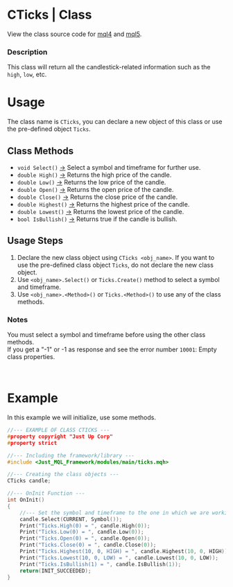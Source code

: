# CTicks | Class
View the class source code for [mql4](../../../sources/main/ticksMQL4.mqh) and [mql5](../../../sources/main/ticksMQL5.mqh). <br>

### Description
This class will return all the candlestick-related information such as the `high`, `low`, etc.

# Usage
The class name is `CTicks`, you can declare a new object of this class or use the pre-defined object `Ticks`.

## Class Methods
- `void Select()` [->](ticks-select.md) Select a symbol and timeframe for further use.
- `double High()` [->](ticks-high.md) Returns the high price of the candle.
- `double Low()` [->](ticks-low.md) Returns the low price of the candle.
- `double Open()` [->](ticks-open.md) Returns the open price of the candle.
- `double Close()` [->](ticks-close.md) Returns the close price of the candle.
- `double Highest()` [->](ticks-highest.md) Returns the highest price of the candle.
- `double Lowest()` [->](ticks-lowest.md) Returns the lowest price of the candle.
- `bool IsBullish()` [->](ticks-isbullish.md) Returns true if the candle is bullish.


## Usage Steps
1. Declare the new class object using `CTicks <obj_name>`. If you want to use the pre-defined class object `Ticks`, do not declare the new class object.
2. Use `<obj_name>.Select()` or `Ticks.Create()` method to select a symbol and timeframe.
3. Use `<obj_name>.<Method>()` or `Ticks.<Method>()` to use any of the class methods.

### Notes
You must select a symbol and timeframe before using the other class methods. <br>
If you get a "-1" or -1 as response and see the error number `10001`: Empty class properties.

<br>

# Example
In this example we will initialize, use some methods.

```cpp
//--- EXAMPLE OF CLASS CTICKS ---
#property copyright "Just Up Corp"
#property strict

//--- Including the framework/library ---
#include <Just_MQL_Framework/modules/main/ticks.mqh>

//--- Creating the class objects ---
CTicks candle;

//--- OnInit Function ---
int OnInit()
{
    //--- Set the symbol and timeframe to the one in which we are working on
    candle.Select(CURRENT, Symbol());
    Print("Ticks.High(0) = ", candle.High(0));
    Print("Ticks.Low(0) = ", candle.Low(0));
    Print("Ticks.Open(0) = ", candle.Open(0));
    Print("Ticks.Close(0) = ", candle.Close(0));
    Print("Ticks.Highest(10, 0, HIGH) = ", candle.Highest(10, 0, HIGH));
    Print("Ticks.Lowest(10, 0, LOW) = ", candle.Lowest(10, 0, LOW));
    Print("Ticks.IsBullish(1) = ", candle.IsBullish(1));
    return(INIT_SUCCEEDED);
}
```